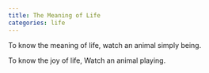 ```yaml
---
title: The Meaning of Life
categories: life
---
```

To know the meaning of life,
watch an animal
simply being.

To know the joy of life,
Watch an animal
playing.
